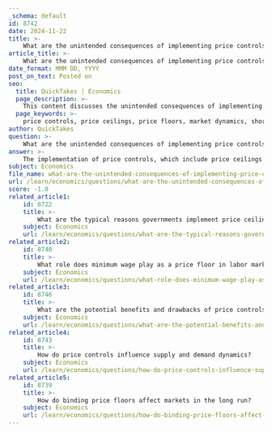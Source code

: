 ```yaml
---
_schema: default
id: 8742
date: 2024-11-22
title: >-
    What are the unintended consequences of implementing price controls?
article_title: >-
    What are the unintended consequences of implementing price controls?
date_format: MMM DD, YYYY
post_on_text: Posted on
seo:
  title: QuickTakes | Economics
  page_description: >-
    This content discusses the unintended consequences of implementing price controls, including market shortages, black markets, quality reduction, decreased supply, inefficient resource allocation, decline in investment, and social inequalities.
  page_keywords: >-
    price controls, price ceilings, price floors, market dynamics, shortages, black markets, reduced quality, decreased supply, resource allocation, investment decline, social implications, economic effects, policymakers
author: QuickTakes
question: >-
    What are the unintended consequences of implementing price controls?
answer: >-
    The implementation of price controls, which include price ceilings and price floors, can lead to several unintended consequences that disrupt market dynamics and affect both consumers and producers. Here are some of the key unintended consequences:\n\n1. **Shortages**: Price ceilings, which set a maximum price for goods or services, can lead to shortages when the ceiling is set below the market equilibrium price. This occurs because the quantity demanded exceeds the quantity supplied at the controlled price. For example, during the 1970s, the U.S. government imposed price ceilings on gasoline, resulting in long lines at gas stations and limited availability of fuel.\n\n2. **Black Markets**: When legal prices are artificially low due to price ceilings, it often leads to the emergence of black markets where goods are sold at higher prices. This underground economy can undermine the intended benefits of price controls and lead to illegal activities. For instance, rent control can result in landlords charging under-the-table fees to circumvent the regulations.\n\n3. **Reduced Quality**: Producers may respond to price controls by cutting costs, which can lead to a decline in the quality of goods and services. For example, if a price ceiling is imposed on rental housing, landlords may neglect maintenance and repairs, leading to deteriorating living conditions for tenants.\n\n4. **Decreased Supply**: Price controls can reduce the incentive for producers to supply goods. When prices are capped, firms may find it unprofitable to produce at previous levels, leading to a decrease in overall supply. This can exacerbate shortages and create a cycle of increasing demand and decreasing supply.\n\n5. **Inefficient Resource Allocation**: Price controls can distort the allocation of resources in the economy. When prices do not reflect true market conditions, resources may not be directed toward their most valued uses. This inefficiency can lead to wasteful economic activities, such as consumers waiting in long lines for limited goods.\n\n6. **Investment Decline**: The uncertainty created by price controls can deter investment in affected markets. Producers may be less willing to invest in new projects or expand operations if they believe that price controls will limit their potential returns.\n\n7. **Social Implications**: Beyond economic effects, price controls can have broader social implications, such as increased inequality. Those with better access to resources may find ways to circumvent shortages, while lower-income individuals may struggle to obtain essential goods.\n\nIn summary, while price controls are often implemented with the intention of protecting consumers and stabilizing markets, they can lead to significant unintended consequences that disrupt supply and demand, create inefficiencies, and ultimately harm the very individuals they aim to help. Understanding these implications is crucial for policymakers when considering such interventions in the market.
subject: Economics
file_name: what-are-the-unintended-consequences-of-implementing-price-controls.md
url: /learn/economics/questions/what-are-the-unintended-consequences-of-implementing-price-controls
score: -1.0
related_article1:
    id: 8722
    title: >-
        What are the typical reasons governments implement price ceilings?
    subject: Economics
    url: /learn/economics/questions/what-are-the-typical-reasons-governments-implement-price-ceilings
related_article2:
    id: 8740
    title: >-
        What role does minimum wage play as a price floor in labor markets?
    subject: Economics
    url: /learn/economics/questions/what-role-does-minimum-wage-play-as-a-price-floor-in-labor-markets
related_article3:
    id: 8746
    title: >-
        What are the potential benefits and drawbacks of price controls?
    subject: Economics
    url: /learn/economics/questions/what-are-the-potential-benefits-and-drawbacks-of-price-controls
related_article4:
    id: 8743
    title: >-
        How do price controls influence supply and demand dynamics?
    subject: Economics
    url: /learn/economics/questions/how-do-price-controls-influence-supply-and-demand-dynamics
related_article5:
    id: 8739
    title: >-
        How do binding price floors affect markets in the long run?
    subject: Economics
    url: /learn/economics/questions/how-do-binding-price-floors-affect-markets-in-the-long-run
---
```


&nbsp;